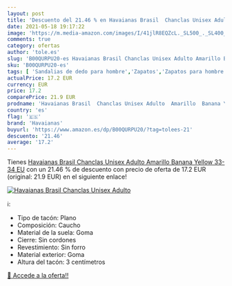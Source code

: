 ```yaml
---
layout: post
title: 'Descuento del 21.46 % en Havaianas Brasil  Chanclas Unisex Adulto'
date: 2021-05-18 19:17:22
image: 'https://m.media-amazon.com/images/I/41jlR8EQZcL._SL500_._SL400_.jpg'
comments: true
category: ofertas
author: 'tole.es'
slug: 'B00QURPU20-es Havaianas Brasil Chanclas Unisex Adulto Amarillo Banana...'
sku: 'B00QURPU20-es'
tags: [ 'Sandalias de dedo para hombre','Zapatos','Zapatos para hombre','Zapatos y complementos','chanclas','havaianas', ]
actualPrice: 17.2 EUR
currency: EUR
price: 17.2
comparePrice: 21.9 EUR
prodname: 'Havaianas Brasil  Chanclas Unisex Adulto  Amarillo  Banana Yellow   33-34 EU'
country: 'es'
flag: '🇪🇸'
brand: 'Havaianas'
buyurl: 'https://www.amazon.es/dp/B00QURPU20/?tag=tolees-21'
descuento: '21.46'
average: '17.2'
---
```


Tienes [Havaianas Brasil  Chanclas Unisex Adulto  Amarillo  Banana Yellow   33-34 EU](https://www.amazon.es/dp/B00QURPU20/?tag=tolees-21) con un 21.46 % de descuento con precio de oferta de 17.2 EUR (original: 21.9 EUR) en el siguiente enlace!

[![Havaianas Brasil  Chanclas Unisex Adulto](https://m.media-amazon.com/images/I/41jlR8EQZcL._SL500_._SL400_.jpg)](https://www.amazon.es/dp/B00QURPU20/?tag=tolees-21)

ℹ️:

- Tipo de tacón: Plano
- Composición: Caucho
- Material de la suela: Goma
- Cierre: Sin cordones
- Revestimiento: Sin forro
- Material exterior: Goma
- Altura del tacón: 3 centímetros

[🛒 Accede a la oferta!!](https://www.amazon.es/dp/B00QURPU20/?tag=tolees-21)
